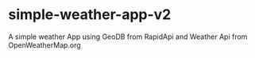 # simple-weather-app-v2

A simple weather App using GeoDB from RapidApi and Weather Api from OpenWeatherMap.org
